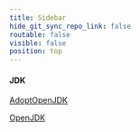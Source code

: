 ```yaml
---
title: Sidebar
hide_git_sync_repo_link: false
routable: false
visible: false
position: top
---
```


#### JDK

[AdoptOpenJDK](https://adoptopenjdk.net/)

[OpenJDK](https://openjdk.java.net/)


